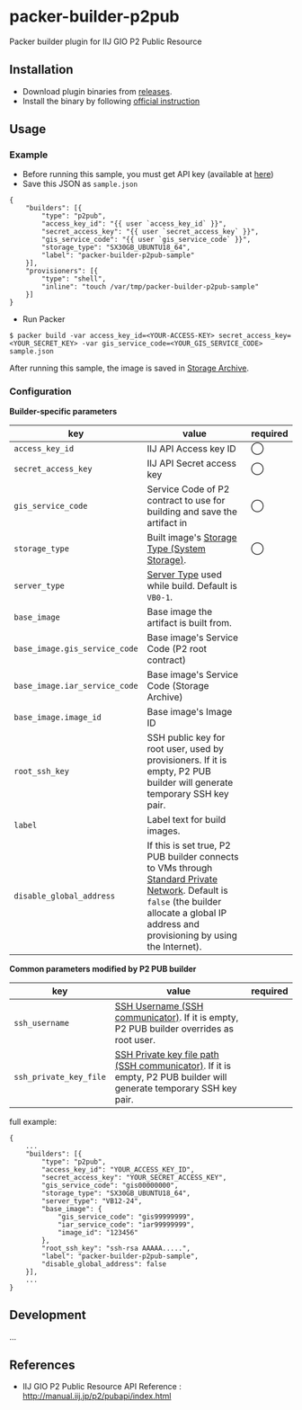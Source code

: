 # packer-builder-p2pub
Packer builder plugin for IIJ GIO P2 Public Resource

## Installation

- Download plugin binaries from [releases](https://github.com/sishihara/packer-builder-p2pub/releases).
- Install the binary by following [official instruction](https://www.packer.io/docs/extending/plugins.html#installing-plugins)

## Usage

### Example

- Before running this sample, you must get API key (available at [here](https://help.api.iij.jp/access_keys))
- Save this JSON as ```sample.json```

```
{
    "builders": [{
        "type": "p2pub",
        "access_key_id": "{{ user `access_key_id` }}",
        "secret_access_key": "{{ user `secret_access_key` }}",
        "gis_service_code": "{{ user `gis_service_code` }}",
        "storage_type": "SX30GB_UBUNTU18_64",
        "label": "packer-builder-p2pub-sample"
    }],
    "provisioners": [{
        "type": "shell",
        "inline": "touch /var/tmp/packer-builder-p2pub-sample"
    }]
}
```

- Run Packer

```
$ packer build -var access_key_id=<YOUR-ACCESS-KEY> secret_access_key=<YOUR_SECRET_KEY> -var gis_service_code=<YOUR_GIS_SERVICE_CODE> sample.json
```

After running this sample, the image is saved in [Storage Archive](https://manual.iij.jp/p2/pub/e-5-1.html).

### Configuration

**Builder-specific parameters**

| key | value | required |
|-|-|-|
| ```access_key_id``` | IIJ API Access key ID | ◯ |
| ```secret_access_key``` | IIJ API Secret access key | ◯ |
| ```gis_service_code``` | Service Code of P2 contract to use for building and save the artifact in | ◯ |
| ```storage_type``` | Built image's [Storage Type (System Storage)](https://manual.iij.jp/p2/pubapi/59949023.html). | ◯ |
| ```server_type``` | [Server Type](https://manual.iij.jp/p2/pubapi/59949011.html) used while build. Default is ```VB0-1```. | |
| ```base_image``` | Base image the artifact is built from. | |
| ```base_image.gis_service_code``` | Base image's Service Code (P2 root contract) | |
| ```base_image.iar_service_code``` | Base image's Service Code (Storage Archive) | |
| ```base_image.image_id``` | Base image's Image ID | |
| ```root_ssh_key``` | SSH public key for root user, used by provisioners. If it is empty, P2 PUB builder will generate temporary SSH key pair. | |
| ```label``` | Label text for build images. | |
| ```disable_global_address``` | If this is set true, P2 PUB builder connects to VMs through [Standard Private Network](https://manual.iij.jp/p2/pub/b-5-1-1.html). Default is ```false``` (the builder allocate a global IP address and provisioning by using the Internet).| |

**Common parameters modified by P2 PUB builder**

| key | value | required |
|-|-|-|
| ```ssh_username```| [SSH Username (SSH communicator)](https://www.packer.io/docs/templates/communicator.html#ssh-communicator). If it is empty, P2 PUB builder overrides as root user. | |
| ```ssh_private_key_file```| [SSH Private key file path (SSH communicator)](https://www.packer.io/docs/templates/communicator.html#ssh-communicator). If it is empty, P2 PUB builder will generate temporary SSH key pair. | |

full example:

```
{
    ...
    "builders": [{
        "type": "p2pub",
        "access_key_id": "YOUR_ACCESS_KEY_ID",
        "secret_access_key": "YOUR_SECRET_ACCESS_KEY",
        "gis_service_code": "gis00000000",
        "storage_type": "SX30GB_UBUNTU18_64",
        "server_type": "VB12-24",
        "base_image": {
            "gis_service_code": "gis99999999",
            "iar_service_code": "iar99999999",
            "image_id": "123456"
        },
        "root_ssh_key": "ssh-rsa AAAAA.....",
        "label": "packer-builder-p2pub-sample",
        "disable_global_address": false
    }],
    ...
}
```

## Development

...

## References

- IIJ GIO P2 Public Resource API Reference : http://manual.iij.jp/p2/pubapi/index.html